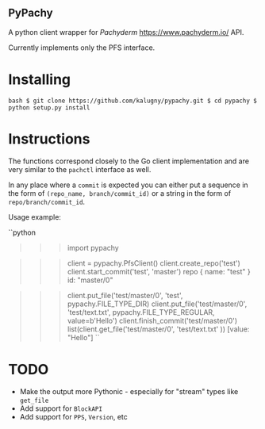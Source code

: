 PyPachy
-------

A python client wrapper for *Pachyderm* <https://www.pachyderm.io/> API.

Currently implements only the PFS interface.

Installing
==========

``bash
$ git clone https://github.com/kalugny/pypachy.git
$ cd pypachy
$ python setup.py install
``

Instructions
============
The functions correspond closely to the Go client implementation and are very similar to the
`pachctl` interface as well.

In any place where a ``commit`` is expected you can either put a sequence in the form of ``(repo_name, branch/commit_id)`` or 
a string in the form of ``repo/branch/commit_id``. 

Usage example:

``python

>>> import pypachy

>>> client = pypachy.PfsClient()
>>> client.create_repo('test')
>>> client.start_commit('test', 'master')
repo {
  name: "test"
}
id: "master/0"

>>> client.put_file('test/master/0', 'test', pypachy.FILE_TYPE_DIR)
>>> client.put_file('test/master/0', 'test/text.txt', pypachy.FILE_TYPE_REGULAR, value=b'Hello')
>>> client.finish_commit('test/master/0')
>>> list(client.get_file('test/master/0', 'test/text.txt' ))
[value: "Hello"]
``

TODO
====
* Make the output more Pythonic - especially for "stream" types like ``get_file``
* Add support for ``BlockAPI``
* Add support for ``PPS``, ``Version``, etc
